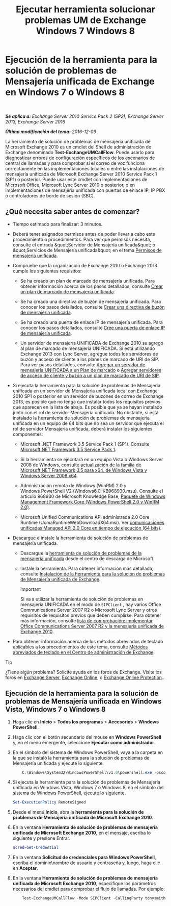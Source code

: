 ﻿---
title: 'Ejecutar herramienta solucionar problemas UM de Exchange Windows 7 Windows 8'
TOCTitle: Ejecución de la herramienta para la solución de problemas de Mensajería unificada de Exchange en Windows 7 o Windows 8
ms:assetid: 98d6869d-ee4a-4088-849d-ef75b0f5d932
ms:mtpsurl: https://technet.microsoft.com/es-es/library/Ff851872(v=EXCHG.150)
ms:contentKeyID: 56271503
ms.date: 05/22/2018
mtps_version: v=EXCHG.150
ms.translationtype: MT
---

# Ejecución de la herramienta para la solución de problemas de Mensajería unificada de Exchange en Windows 7 o Windows 8

 

_**Se aplica a:** Exchange Server 2010 Service Pack 2 (SP2), Exchange Server 2013, Exchange Server 2016_

_**Última modificación del tema:** 2016-12-09_

La herramienta de solución de problemas de mensajería unificada de Microsoft Exchange 2010 es un cmdlet del Shell de administración de Exchange denominado **Test-ExchangeUMCallFlow**. Puede usarlo para diagnosticar errores de configuración específicos de los escenarios de central de llamadas y para comprobar si el correo de voz funciona correctamente en las implementaciones locales o entre las instalaciones de mensajería unificada de Microsoft Exchange Server 2010 Service Pack 1 (SP1) o posterior. Puede usar este cmdlet con implementaciones de Microsoft Office, Microsoft Lync Server 2010 o posterior, o en implementaciones de mensajería unificada con puertas de enlace IP, IP PBX o controladores de borde de sesión (SBC).

## ¿Qué necesita saber antes de comenzar?

  - Tiempo estimado para finalizar: 3 minutos.

  - Deberá tener asignados permisos antes de poder llevar a cabo este procedimiento o procedimientos. Para ver qué permisos necesita, consulte el entrada \&quot;Servidor de Mensajería unificada\&quot; o \&quot;Servicios de Mensajería unificada\&quot; en el tema [Permisos de mensajería unificada](unified-messaging-permissions-exchange-2013-help.md).

  - Compruebe que la organización de Exchange 2010 o Exchange 2013 cumple los siguientes requisitos:
    
      - Se ha creado un plan de marcado de mensajería unificada. Para obtener información acerca de los pasos detallados, consulte [Crear un plan de marcado de mensajería unificada](https://docs.microsoft.com/es-es/exchange/voice-mail-unified-messaging/connect-voice-mail-system/create-um-dial-plan).
    
      - Se ha creado una directiva de buzón de mensajería unificada. Para conocer los pasos detallados, consulte [Crear una directiva de buzón de mensajería unificada](https://docs.microsoft.com/es-es/exchange/voice-mail-unified-messaging/set-up-voice-mail/create-um-mailbox-policy).
    
      - Se ha creado una puerta de enlace IP de mensajería unificada. Para conocer los pasos detallados, consulte [Cree una puerta de enlace IP de mensajería unificada](https://docs.microsoft.com/es-es/exchange/voice-mail-unified-messaging/connect-voice-mail-system/create-um-ip-gateway).
    
      - Un servidor de mensajería UNIFICADA de Exchange 2010 se agregó al plan de marcado de mensajería UNIFICADA. Si está utilizando Exchange 2013 con Lync Server, agregue todos los servidores de buzón y acceso de cliente a los planes de marcado de URI de SIP. Para ver pasos detallados, consulte [Agregar un servidor de mensajería UNIFICADA a un Plan de marcado](https://go.microsoft.com/fwlink/p/?linkid=313051) o [Agregar servidores de acceso de cliente y buzón a un plan de marcado de URI de SIP](add-mailbox-and-client-access-servers-to-a-sip-uri-dial-plan-exchange-2013-help.md).

  - Si ejecuta la herramienta para la solución de problemas de Mensajería unificada en un servidor de Mensajería unificada local con Exchange 2010 SP1 o posterior en un servidor de buzones de correo de Exchange 2013, es posible que no tenga que instalar todos los requisitos previos que aparecen en la lista de abajo. Es posible que ya se hayan instalado junto con el rol de servidor Mensajería unificada. No obstante, si está instalado la herramienta de solución de problemas de mensajería unificada en un equipo de 64 bits que no sea un servidor que ejecuta el rol de servidor Mensajería unificada, deberá instalar los siguientes componentes:
    
      - Microsoft .NET Framework 3.5 Service Pack 1 (SP1). Consulte [Microsoft.NET Framework 3.5 Service Pack 1](https://go.microsoft.com/fwlink/p/?linkid=152380).
    
      - Si la herramienta se ejecutará en un equipo Vista o Windows Server 2008 de Windows, consulte [actualización de la familia de Microsoft.NET Framework 3.5 para x64, de Windows Vista y Windows Server 2008 x64](https://go.microsoft.com/fwlink/p/?linkid=178998).
    
      - Administración remota de Windows (WinRM) 2.0 y Windows PowerShell V2 (Windows6.0-KB968930.msu). Consulte el artículo 968930 de Microsoft Knowledge Base, [Paquete de Windows Management Framework Core (Windows PowerShell 2.0 y WinRM 2.0)](http://go.microsoft.com/fwlink/?linkid=3052&kbid=968930).
    
      - Microsoft Unified Communications API administrada 2.0 Core Runtime (UcmaRuntimeWebDownloadX64.msi). Ver [comunicaciones unificadas Managed API 2.0 Core en tiempo de ejecución (64 bits)](https://go.microsoft.com/fwlink/p/?linkid=198175).

  - Descargue e instale la herramienta de solución de problemas de mensajería unificada.
    
      - Descargue la [herramienta de solución de problemas de la mensajería unificada](https://go.microsoft.com/fwlink/p/?linkid=182625) desde el centro de descarga de Microsoft.
    
      - Instale la herramienta. Para obtener información más detallada, consulte [Instalación de la herramienta para la solución de problemas de Mensajería unificada de Exchange](install-the-exchange-um-troubleshooting-tool-exchange-2013-help.md).
        

        > [!IMPORTANT]
        > Si va a utilizar la herramienta de solución de problemas en mensajería UNIFICADA en el modo de <CODE>SIPClient</CODE> , hay varios Office Communications Server 2007 R2 o Microsoft Lync Server y otros requisitos de requisitos previos que deben cumplirse. Para obtener más información, consulte <A href="https://go.microsoft.com/fwlink/p/?linkid=311961">lista de comprobación: implementar Office Communications Server 2007 R2 y la mensajería unificada de Exchange 2010</A>.



  - Para obtener información acerca de los métodos abreviados de teclado aplicables a los procedimientos de este tema, consulte [Métodos abreviados de teclado en el Centro de administración de Exchange](keyboard-shortcuts-in-the-exchange-admin-center-exchange-online-protection-help.md).


> [!TIP]
> ¿Tiene algún problema? Solicite ayuda en los foros de Exchange. Visite los foros en <A href="https://go.microsoft.com/fwlink/p/?linkid=60612">Exchange Server</A>, <A href="https://go.microsoft.com/fwlink/p/?linkid=267542">Exchange Online</A>, o <A href="https://go.microsoft.com/fwlink/p/?linkid=285351">Exchange Online Protection</A>..



## Ejecución de la herramienta para la solución de problemas de Mensajería unificada en Windows Vista, Windows 7 o Windows 8

1.  Haga clic en **Inicio** \> **Todos los programas** \> **Accesorios** \> **Windows PowerShell**.

2.  Haga clic con el botón secundario del mouse en **Windows PowerShell** y, en el menú emergente, seleccione **Ejecutar como administrador**.

3.  En el símbolo del sistema de Windows PowerShell, vaya a la carpeta en la que se instaló la herramienta para la solución de problemas de Mensajería unificada y ejecute lo siguiente.
    ```powershell
        C:\Windows\System32\WindowsPowerShell\v1.0\powershell.exe -psconsolefile .\Microsoft.Exchange.UM.TroubleshootingToolsnapin.psc1 -noexit -command ". '.\Microsoft.Exchange.UM.TroubleshootingTool.ps1' "
    ```

4.  Si ejecuta la herramienta para la solución de problemas de Mensajería unificada en Windows Vista, Windows 7 o Windows 8, en el símbolo del sistema de Windows PowerShell, ejecute lo siguiente.
    
    ```powershell
    Set-ExecutionPolicy RemoteSigned
    ```

5.  Desde el menú **Inicio**, abra la **herramienta para la solución de problemas de Mensajería unificada de Microsoft Exchange 2010**.

6.  En la ventana **Herramienta de solución de problemas de mensajería unificada de Microsoft Exchange 2010**, en el mensaje, escriba lo siguiente y presione Entrar.
    
    ```powershell
    $cred=Get-Credential
    ```

7.  En la ventana **Solicitud de credenciales para Windows PowerShell**, escriba el dominio\\nombre de usuario y contraseña y, luego, haga clic en **Aceptar**.

8.  En la ventana **Herramienta de solución de problemas de mensajería unificada de Microsoft Exchange 2010**, especifique los parámetros necesarios del cmdlet para comprobar el flujo de llamadas. Por ejemplo:
    ```powershell
        Test-ExchangeUMCallFlow -Mode SIPClient -CallingParty tonysmith@contoso.com - CalledParty jamiestark@contoso.com NextHop ocsfe.contoso.com -Credential $cred
    ```


